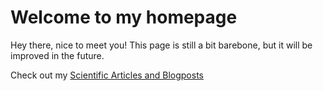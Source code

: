 # Welcome to my homepage

Hey there, nice to meet you! This page is still a bit barebone, but it will be improved in the future.

Check out my [Scientific Articles and Blogposts](publications.md)

<!-- Check out my [Projects](projects.md) -->






